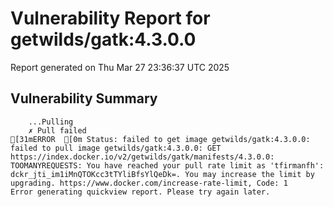 # Vulnerability Report for getwilds/gatk:4.3.0.0

Report generated on Thu Mar 27 23:36:37 UTC 2025

## Vulnerability Summary

```
    ...Pulling
    ✗ Pull failed
[31mERROR  [0m Status: failed to get image getwilds/gatk:4.3.0.0: failed to pull image getwilds/gatk:4.3.0.0: GET https://index.docker.io/v2/getwilds/gatk/manifests/4.3.0.0: TOOMANYREQUESTS: You have reached your pull rate limit as 'tfirmanfh': dckr_jti_im1iMnQTOKcc3tTYliBfsYlQeDk=. You may increase the limit by upgrading. https://www.docker.com/increase-rate-limit, Code: 1 
Error generating quickview report. Please try again later.
```
